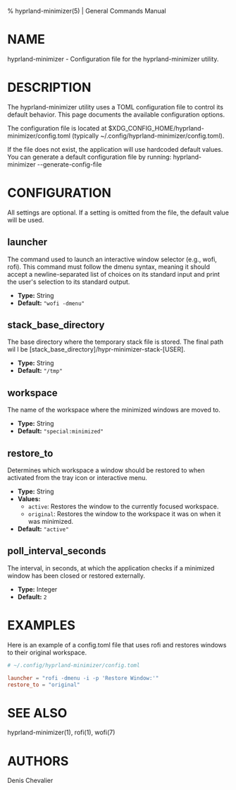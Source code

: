 % hyprland-minimizer(5) | General Commands Manual

# NAME

hyprland-minimizer - Configuration file for the hyprland-minimizer utility.

# DESCRIPTION

The hyprland-minimizer utility uses a TOML configuration file to control its
default behavior. This page documents the available configuration options.

The configuration file is located at
$XDG_CONFIG_HOME/hyprland-minimizer/config.toml
(typically ~/.config/hyprland-minimizer/config.toml).

If the file does not exist, the application will use hardcoded default values.
You can generate a default configuration file by running:
hyprland-minimizer --generate-config-file

# CONFIGURATION

All settings are optional. If a setting is omitted from the file, the default
value will be used.

## launcher

The command used to launch an interactive window selector (e.g., wofi, rofi).
This command must follow the dmenu syntax, meaning it should accept a
newline-separated list of choices on its standard input and print the user's
selection to its standard output.

- **Type:** String
- **Default:** `"wofi -dmenu"`

## stack_base_directory

The base directory where the temporary stack file is stored. The final path wil
l be [stack_base_directory]/hypr-minimizer-stack-[USER].

- **Type:** String
- **Default:** `"/tmp"`

## workspace

The name of the workspace where the minimized windows are moved to.

- **Type:** String
- **Default:** `"special:minimized"`

## restore_to

Determines which workspace a window should be restored to when activated from
the tray icon or interactive menu.

- **Type:** String
- **Values:**
  - `active`: Restores the window to the currently focused workspace.
  - `original`: Restores the window to the workspace it was on when it was minimized.
- **Default:** `"active"`

## poll_interval_seconds

The interval, in seconds, at which the application checks if a minimized window
has been closed or restored externally.

- **Type:** Integer
- **Default:** `2`

# EXAMPLES

Here is an example of a config.toml file that uses rofi and restores windows to
their original workspace.

```toml
# ~/.config/hyprland-minimizer/config.toml

launcher = "rofi -dmenu -i -p 'Restore Window:'"
restore_to = "original"
```

# SEE ALSO

hyprland-minimizer(1), rofi(1), wofi(7)

# AUTHORS

Denis Chevalier
